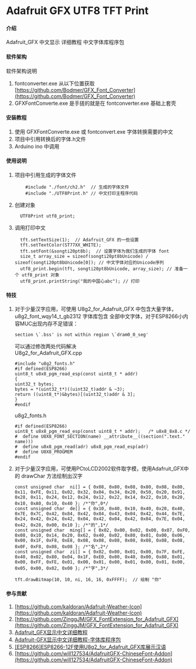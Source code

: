 # Adafruit GFX UTF8 TFT Print


#### 介绍
Adafruit_GFX 中文显示 详细教程 中文字体库程序包

#### 软件架构
软件架构说明
1.  fontconverter.exe 从以下位置获取[https://github.com/Bodmer/GFX_Font_Converter](https://github.com/Bodmer/GFX_Font_Converter)
2.  GFXFontConverte.exe 是手搓的就是在 fontconverter.exe 基础上套壳

#### 安装教程

1.  使用 GFXFontConverte.exe 或 fontconvert.exe 字体转换需要的中文
2.  项目中引用转换后的字体.h文件
3.  Arduino ino 中调用

#### 使用说明            
1.  项目中引用生成的字体文件
    ```
        #include "./font/ch2.h"  // 生成的字体文件
        #include "./UTF8Print.h" // 中文打印主程序代码
    ```
2.  创建对象
    ```
      UTF8Print utf8_print;
    ```
3.  调用打印中文
    ```
      tft.setTextSize(1);  // Adafruit_GFX 的一些设置
      tft.setTextColor(ST77XX_WHITE);
      tft.setFont(&songti20pt8b);  // 设置字体为我们生成的字体 font
      size_t array_size = sizeof(songti20pt8bUnicode) / sizeof(songti20pt8bUnicode[0]); // 中文字体对应的Unicode序列
      utf8_print.begin(tft, songti20pt8bUnicode, array_size); // 准备一个 utf8_print 对象
      utf8_print.printString("我的中国心abc"); // 打印
    ```

#### 特技

1.  对于少量汉字应用，可使用 U8g2_for_Adafruit_GFX 中包含大量字体，u8g2_font_wqy14_t_gb2312 字体库包含 全部中文字体，对于ESP8266小内容MUC出现内存不足错误：
    ```
    section \`.bss' is not within region \`dram0_0_seg'
    ```
    可以通过修改两处代码解决<br>
    U8g2_for_Adafruit_GFX.cpp
    ```
    #include "u8g2_fonts.h"
    #if defined(ESP8266)
    uint8_t u8x8_pgm_read_esp(const uint8_t * addr)
    {
    uint32_t bytes;
    bytes = *(uint32_t*)((uint32_t)addr & ~3);
    return ((uint8_t*)&bytes)[(uint32_t)addr & 3];
    }
    #endif
    ```
    u8g2_fonts.h
    ```
    #if defined(ESP8266)
    uint8_t u8x8_pgm_read_esp(const uint8_t * addr);   /* u8x8_8x8.c */
    #  define U8X8_FONT_SECTION(name) __attribute__((section(".text." name)))
    #  define u8x8_pgm_read(adr) u8x8_pgm_read_esp(adr)
    #  define U8X8_PROGMEM
    #endif
    ```
    
2.  对于少量汉字应用，可使用PCtoLCD2002软件取字模，使用Adafruit_GFX中的  drawChar 方法绘制出汉字
     ```
    const unsigned char  ni[] = { 0x08, 0x80, 0x08, 0x80, 0x08, 0x80, 0x11, 0xFE, 0x11, 0x02, 0x32, 0x04, 0x34, 0x20, 0x50, 0x20, 0x91, 0x28, 0x11, 0x24, 0x12, 0x24, 0x12, 0x22, 0x14, 0x22, 0x10, 0x20, 0x10, 0xA0, 0x10, 0x40 }; /*"你",0*/
    const unsigned char  de[] = { 0x10, 0x40, 0x10, 0x40, 0x20, 0x40, 0x7E, 0x7C, 0x42, 0x84, 0x42, 0x84, 0x43, 0x04, 0x42, 0x44, 0x7E, 0x24, 0x42, 0x24, 0x42, 0x04, 0x42, 0x04, 0x42, 0x04, 0x7E, 0x04, 0x42, 0x28, 0x00, 0x10 }; /*"的",1*/
    const unsigned char  ming[] = { 0x02, 0x00, 0x02, 0x00, 0x07, 0xF0, 0x08, 0x10, 0x14, 0x20, 0x62, 0x40, 0x02, 0x80, 0x01, 0x00, 0x06, 0x00, 0x1F, 0xF8, 0xE8, 0x08, 0x08, 0x08, 0x08, 0x08, 0x08, 0x08, 0x0F, 0xF8, 0x08, 0x08 }; /*"名",2*/
    const unsigned char  zi[] = { 0x02, 0x00, 0x01, 0x00, 0x7F, 0xFE, 0x40, 0x02, 0x80, 0x04, 0x1F, 0xE0, 0x00, 0x40, 0x00, 0x80, 0x01, 0x00, 0xFF, 0xFE, 0x01, 0x00, 0x01, 0x00, 0x01, 0x00, 0x01, 0x00, 0x05, 0x00, 0x02, 0x00 }; /*"字",3*/
    
    tft.drawBitmap(10, 10, ni, 16, 16, 0xFFFF);  // 绘制 "你"
     ```

#### 参与贡献
1.  [https://github.com/kaldoran/Adafruit-Weather-Icon](https://github.com/kaldoran/Adafruit-Weather-Icon)
2.  [https://github.com/ZinggJM/GFX_FontExtension_for_Adafruit_GFX](https://github.com/ZinggJM/GFX_FontExtension_for_Adafruit_GFX)
3.  [Adafruit_GFX显示中文详细教程](https://blog.csdn.net/weixin_44807826/article/details/131404098)
4.  [Adafruit-GFX显示中文详细教程-字体库程序包](https://gitcode.com/open-source-toolkit/fed79)
5.  [[ESP8266]ESP8266-12F使用U8g2_for_Adafruit_GFX库展示汉语](https://segmentfault.com/a/1190000044538471)
6.  [https://github.com/will127534/AdafruitGFX-ChineseFont-Addon](https://github.com/will127534/AdafruitGFX-ChineseFont-Addon)

